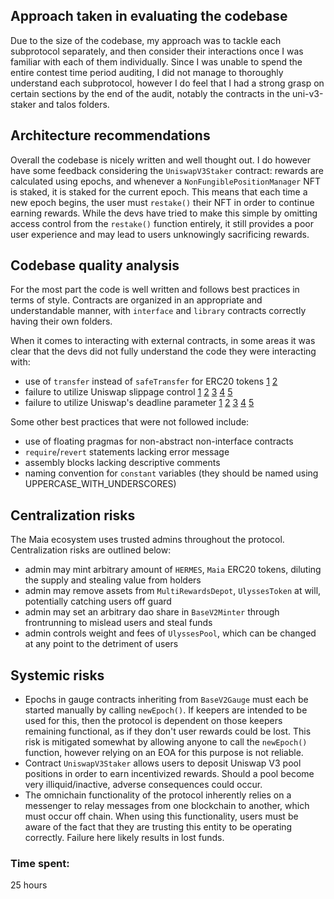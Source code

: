 ## Approach taken in evaluating the codebase

Due to the size of the codebase, my approach was to tackle each subprotocol separately, and then consider their interactions once I was familiar with each of them individually. Since I was unable to spend the entire contest time period auditing, I did not manage to thoroughly understand each subprotocol, however I do feel that I had a strong grasp on certain sections by the end of the audit, notably the contracts in the uni-v3-staker and talos folders.

## Architecture recommendations

Overall the codebase is nicely written and well thought out. I do however have some feedback considering the `UniswapV3Staker` contract: rewards are calculated using epochs, and whenever a `NonFungiblePositionManager` NFT is staked, it is staked for the current epoch. This means that each time a new epoch begins, the user must `restake()` their NFT in order to continue earning rewards. While the devs have tried to make this simple by omitting access control from the `restake()` function entirely, it still provides a poor user experience and may lead to users unknowingly sacrificing rewards.

## Codebase quality analysis

For the most part the code is well written and follows best practices in terms of style. Contracts are organized in an appropriate and understandable manner, with `interface` and `library` contracts correctly having their own folders.

When it comes to interacting with external contracts, in some areas it was clear that the devs did not fully understand the code they were interacting with:
- use of `transfer` instead of `safeTransfer` for ERC20 tokens [1](https://github.com/code-423n4/2023-05-maia/blob/main/src/talos/base/TalosBaseStrategy.sol#L409) [2](https://github.com/code-423n4/2023-05-maia/blob/main/src/talos/base/TalosBaseStrategy.sol#L410)
- failure to utilize Uniswap slippage control [1](https://github.com/code-423n4/2023-05-maia/blob/main/src/talos/base/TalosBaseStrategy.sol#L201-L210) [2](https://github.com/code-423n4/2023-05-maia/blob/main/src/talos/base/TalosBaseStrategy.sol#L263-L271) [3](https://github.com/code-423n4/2023-05-maia/blob/main/src/talos/libraries/PoolActions.sol#L73-L87) [4](https://github.com/code-423n4/2023-05-maia/blob/main/src/talos/base/TalosBaseStrategy.sol#L135-L149) [5](https://github.com/code-423n4/2023-05-maia/blob/main/src/talos/base/TalosBaseStrategy.sol#L353-L361)
- failure to utilize Uniswap's deadline parameter [1](https://github.com/code-423n4/2023-05-maia/blob/main/src/talos/base/TalosBaseStrategy.sol#L201-L210) [2](https://github.com/code-423n4/2023-05-maia/blob/main/src/talos/base/TalosBaseStrategy.sol#L263-L271) [3](https://github.com/code-423n4/2023-05-maia/blob/main/src/talos/libraries/PoolActions.sol#L73-L87) [4](https://github.com/code-423n4/2023-05-maia/blob/main/src/talos/base/TalosBaseStrategy.sol#L135-L149) [5](https://github.com/code-423n4/2023-05-maia/blob/main/src/talos/base/TalosBaseStrategy.sol#L353-L361)

Some other best practices that were not followed include:
- use of floating pragmas for non-abstract non-interface contracts
- `require`/`revert` statements lacking error message
- assembly blocks lacking descriptive comments
- naming convention for `constant` variables (they should be named using UPPERCASE_WITH_UNDERSCORES)

## Centralization risks

The Maia ecosystem uses trusted admins throughout the protocol. Centralization risks are outlined below:
- admin may mint arbitrary amount of `HERMES`, `Maia` ERC20 tokens, diluting the supply and stealing value from holders
- admin may remove assets from `MultiRewardsDepot`, `UlyssesToken` at will, potentially catching users off guard
- admin may set an arbitrary dao share in `BaseV2Minter` through frontrunning to mislead users and steal funds
- admin controls weight and fees of `UlyssesPool`, which can be changed at any point to the detriment of users

## Systemic risks

- Epochs in gauge contracts inheriting from `BaseV2Gauge` must each be started manually by calling `newEpoch()`. If keepers are intended to be used for this, then the protocol is dependent on those keepers remaining functional, as if they don't user rewards could be lost. This risk is mitigated somewhat by allowing anyone to call the `newEpoch()` function, however relying on an EOA for this purpose is not reliable.
- Contract `UniswapV3Staker` allows users to deposit Uniswap V3 pool positions in order to earn incentivized rewards. Should a pool become very illiquid/inactive, adverse consequences could occur.
- The omnichain functionality of the protocol inherently relies on a messenger to relay messages from one blockchain to another, which must occur off chain. When using this functionality, users must be aware of the fact that they are trusting this entity to be operating correctly. Failure here likely results in lost funds.

### Time spent:
25 hours